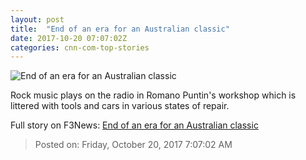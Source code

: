 ```yaml
---
layout: post
title:  "End of an era for an Australian classic"
date: 2017-10-20 07:07:02Z
categories: cnn-com-top-stories
---
```


![End of an era for an Australian classic](http://cdn.cnn.com/cnnnext/dam/assets/171017190532-06-australia-holden-cars-restricted-super-tease.jpg)

Rock music plays on the radio in Romano Puntin's workshop which is littered with tools and cars in various states of repair.


Full story on F3News: [End of an era for an Australian classic](http://www.f3nws.com/n/2nmfX)

> Posted on: Friday, October 20, 2017 7:07:02 AM
